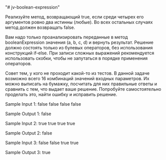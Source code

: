 "# jv-boolean-expression" 

Реализуйте метод, возвращающий true, если среди четырех его аргументов ровно два истинны (любые). Во всех остальных случаях метод должен возвращать false.

Вам надо только проанализировать переданные в метод booleanExpression значения (a, b, c, d) и вернуть результат. Решение должно состоять только из булевых операторов, без использования конструкций if-else. При записи сложных выражений рекомендуется использовать скобки, чтобы не запутаться в порядке применения операторов.

Совет тем, у кого не проходит какой-то из тестов. В данной задаче возможно всего 16 комбинаций значений входных параметров. Их можно выписать на бумажку, посчитать для них правильные ответы и сравнить с тем, что выдает ваше решение. Попробуйте самостоятельно проделать это, найти ошибку и исправить решение.

Sample Input 1: false false false false

Sample Output 1: false

Sample Input 2: true true true true

Sample Output 2: false

Sample Input 3: false false true true

Sample Output 3: true
